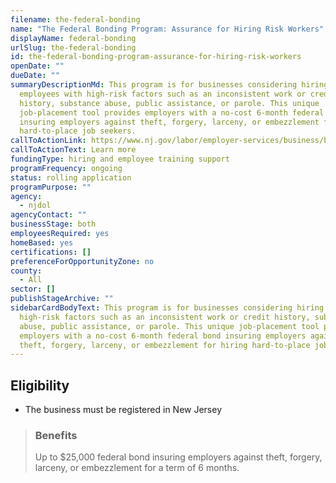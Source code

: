 ```yaml
---
filename: the-federal-bonding
name: "The Federal Bonding Program: Assurance for Hiring Risk Workers"
displayName: federal-bonding
urlSlug: the-federal-bonding
id: the-federal-bonding-program-assurance-for-hiring-risk-workers
openDate: ""
dueDate: ""
summaryDescriptionMd: This program is for businesses considering hiring
  employees with high-risk factors such as an inconsistent work or credit
  history, substance abuse, public assistance, or parole. This unique
  job-placement tool provides employers with a no-cost 6-month federal bond
  insuring employers against theft, forgery, larceny, or embezzlement for hiring
  hard-to-place job seekers.
callToActionLink: https://www.nj.gov/labor/employer-services/business/businessprograms.shtml?open=specialty
callToActionText: Learn more
fundingType: hiring and employee training support
programFrequency: ongoing
status: rolling application
programPurpose: ""
agency:
  - njdol
agencyContact: ""
businessStage: both
employeesRequired: yes
homeBased: yes
certifications: []
preferenceForOpportunityZone: no
county:
  - All
sector: []
publishStageArchive: ""
sidebarCardBodyText: This program is for businesses considering hiring employees with
  high-risk factors such as an inconsistent work or credit history, substance
  abuse, public assistance, or parole. This unique job-placement tool provides
  employers with a no-cost 6-month federal bond insuring employers against
  theft, forgery, larceny, or embezzlement for hiring hard-to-place job seekers.
---
```


## Eligibility

- The business must be registered in New Jersey

> ### Benefits
>
> Up to $25,000 federal bond insuring employers against theft, forgery, larceny, or embezzlement for a term of 6 months.
